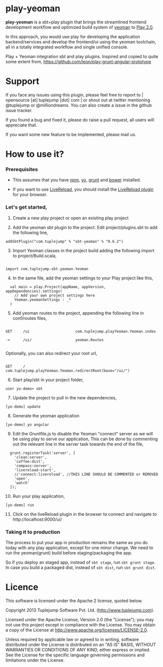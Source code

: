 play-yeoman
===========

**play-yeoman** is a sbt+play plugin that brings the streamlined frontend development workflow and optimized build system of [yeoman](http://yeoman.io) to [Play 2.0](http://playframework.org).

In this approach, you would use play for developing the application backend/services and develop the frontend/ui using the yeoman toolchain, all in a totally integrated workflow and single unified console.

Play + Yeoman integration sbt and play plugins. Inspired and copied to quite some extent from,
https://github.com/leon/play-grunt-angular-prototype

Support
=======

If you face any issues using this plugin, please feel free to report to | opensource [at] tuplejump [dot] com | or shout out at twitter mentioning @tuplejump or @milliondreams.
You can also create a issue in the github issue tracker.

If you found a bug and fixed it, please do raise a pull request, all users will appreciate that.

If you want some new feature to be implemented, please mail us.


How to use it?
==============

### Prerequisites

* This assumes that you have [npm](https://npmjs.org/), [yo](http://yeoman.io), [grunt](http://gruntjs.com/) and [bower](http://bower.io/) installed.

* If you want to use [LiveReload](http://livereload.com/), you should install the [LiveReload plugin](http://feedback.livereload.com/knowledgebase/articles/86242-how-do-i-install-and-use-the-browser-extensions-)  for your browser.

### Let's get started,

1) Create a new play project or open an existing play project

2) Add the yeoman sbt plugin to the project. Edit project/plugins.sbt to add the following line,

```
addSbtPlugin("com.tuplejump" % "sbt-yeoman" % "0.6.2")

```

3) Import Yeoman classes in the project build adding the following import to project/Build.scala,

```

import com.tuplejump.sbt.yeoman.Yeoman

```

4) In the same file, add the yeoman settings to your Play project like this,

```
  val main = play.Project(appName, appVersion, appDependencies).settings(
    // Add your own project settings here
    Yeoman.yeomanSettings : _*
  )

```

5) Add yeoman routes to the project, appending the following line in conf/routes files,

```

GET     /ui                     com.tuplejump.playYeoman.Yeoman.index

->	    /ui/                    yeoman.Routes


```

Optionally, you can also redirect your root url,

```

GET     /                           com.tuplejump.playYeoman.Yeoman.redirectRoot(base="/ui/")

```

6) Start play/sbt in your project folder,

```
user yo-demo> sbt

```

7) Update the project to pull in the new dependencies,

```
[yo-demo] update

```

8) Generate the yeoman application

```
[yo-demo] yo angular

```

9) Edit the Gruntfile.js to disable the Yeoman "connect" server as we will be using play to serve our application, This can be done by commenting out the relevant line in the server task towards the end of the file,

```
  grunt.registerTask('server', [
    'clean:server',
    'coffee:dist',
    'compass:server',
    'livereload-start',
    //'connect:livereload',	//THIS LINE SHOULD BE COMMENTED or REMOVED
    'open',
    'watch'
  ]);

```

10) Run your play application,

```
[yo-demo] run

```

11) Click on the liveReload plugin in the browser to connect and navigate to http://localhost:9000/ui/

### Taking it to production

The process to put your app in production remains the same as you do today with any play application, except for one minor change. We need to run the yeoman(grunt) build before staging/packaging the app.

So if you deploy an staged app, instead of `sbt stage`, run `sbt grunt stage`.
In case you build a packaged dist, instead of `sbt dist`, run `sbt grunt dist`.


Licence
=======

This software is licensed under the Apache 2 license, quoted below.

Copyright 2013 Tuplejump Software Pvt. Ltd. (http://www.tuplejump.com).

Licensed under the Apache License, Version 2.0 (the "License"); you may not use this project except in compliance with the License. You may obtain a copy of the License at http://www.apache.org/licenses/LICENSE-2.0.

Unless required by applicable law or agreed to in writing, software distributed under the License is distributed on an "AS IS" BASIS, WITHOUT WARRANTIES OR CONDITIONS OF ANY KIND, either express or implied. See the License for the specific language governing permissions and limitations under the License.
